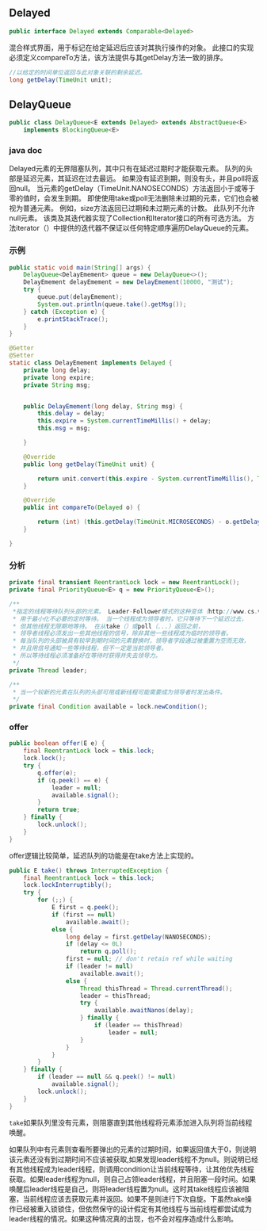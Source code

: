 ## Delayed

```java
public interface Delayed extends Comparable<Delayed> 
```

混合样式界面，用于标记在给定延迟后应该对其执行操作的对象。
此接口的实现必须定义compareTo方法，该方法提供与其getDelay方法一致的排序。

```java
//以给定的时间单位返回与此对象关联的剩余延迟。
long getDelay(TimeUnit unit);
```

## DelayQueue

```java
public class DelayQueue<E extends Delayed> extends AbstractQueue<E>
    implements BlockingQueue<E> 
```

### java doc

Delayed元素的无界阻塞队列，其中只有在延迟过期时才能获取元素。 队列的头部是延迟元素，其延迟在过去最远。 如果没有延迟到期，则没有头，并且poll将返回null。 当元素的getDelay（TimeUnit.NANOSECONDS）方法返回小于或等于零的值时，会发生到期。 即使使用take或poll无法删除未过期的元素，它们也会被视为普通元素。 例如，size方法返回已过期和未过期元素的计数。 此队列不允许null元素。
该类及其迭代器实现了Collection和Iterator接口的所有可选方法。 方法iterator（）中提供的迭代器不保证以任何特定顺序遍历DelayQueue的元素。

### 示例

```java
public static void main(String[] args) {
    DelayQueue<DelayEmement> queue = new DelayQueue<>();
    DelayEmement delayEmement = new DelayEmement(10000, "测试");
    try {
        queue.put(delayEmement);
        System.out.println(queue.take().getMsg());
    } catch (Exception e) {
        e.printStackTrace();
    }
}

@Getter
@Setter
static class DelayEmement implements Delayed {
    private long delay;
    private long expire;
    private String msg;


    public DelayEmement(long delay, String msg) {
        this.delay = delay;
        this.expire = System.currentTimeMillis() + delay;
        this.msg = msg;

    }

    @Override
    public long getDelay(TimeUnit unit) {

        return unit.convert(this.expire - System.currentTimeMillis(), TimeUnit.MILLISECONDS);
    }

    @Override
    public int compareTo(Delayed o) {

        return (int) (this.getDelay(TimeUnit.MICROSECONDS) - o.getDelay(TimeUnit.MICROSECONDS));
    }

}
```

### 分析

```java
private final transient ReentrantLock lock = new ReentrantLock();
private final PriorityQueue<E> q = new PriorityQueue<E>();

/**
 *指定的线程等待队列头部的元素。 Leader-Follower模式的这种变体（http://www.cs.wustl.edu/~schmidt/POSA/POSA2/）
 * 用于最小化不必要的定时等待。 当一个线程成为领导者时，它只等待下一个延迟过去，
 * 但其他线程无限期地等待。 在从take（）或poll（...）返回之前，
 * 领导者线程必须发出一些其他线程的信号，除非其他一些线程成为临时的领导者。
 * 每当队列的头部被具有较早到期时间的元素替换时，领导者字段通过被重置为空而无效，
 * 并且用信号通知一些等待线程，但不一定是当前领导者。
 * 所以等待线程必须准备好在等待时获得并失去领导力。
 */
private Thread leader;

/**
 * 当一个较新的元素在队列的头部可用或新线程可能需要成为领导者时发出条件。
 */
private final Condition available = lock.newCondition();
```

### offer

```java
public boolean offer(E e) {
    final ReentrantLock lock = this.lock;
    lock.lock();
    try {
        q.offer(e);
        if (q.peek() == e) {
            leader = null;
            available.signal();
        }
        return true;
    } finally {
        lock.unlock();
    }
}
```

offer逻辑比较简单，延迟队列的功能是在take方法上实现的。

```java
public E take() throws InterruptedException {
    final ReentrantLock lock = this.lock;
    lock.lockInterruptibly();
    try {
        for (;;) {
            E first = q.peek();
            if (first == null)
                available.await();
            else {
                long delay = first.getDelay(NANOSECONDS);
                if (delay <= 0L)
                    return q.poll();
                first = null; // don't retain ref while waiting
                if (leader != null)
                    available.await();
                else {
                    Thread thisThread = Thread.currentThread();
                    leader = thisThread;
                    try {
                        available.awaitNanos(delay);
                    } finally {
                        if (leader == thisThread)
                            leader = null;
                    }
                }
            }
        }
    } finally {
        if (leader == null && q.peek() != null)
            available.signal();
        lock.unlock();
    }
}
```

`take`如果队列里没有元素，则阻塞直到其他线程将元素添加进入队列将当前线程唤醒。

如果队列中有元素则查看所要弹出的元素的过期时间，如果返回值大于0，则说明该元素还没有到过期时间不应该被获取,如果发现leader线程不为null。则说明已经有其他线程成为leader线程，则调用condition让当前线程等待，让其他优先线程获取。如果leader线程为null，则自己占领leader线程，并且阻塞一段时间。如果唤醒后leader线程是自己，则将leader线程置为null。这时其take线程应该被阻塞，当前线程应该去获取元素并返回。如果不是则进行下次自旋。下虽然take操作已经被重入锁锁住，但依然保守的设计假定有其他线程与当前线程都尝试成为leader线程的情况。如果这种情况真的出现，也不会对程序造成什么影响。